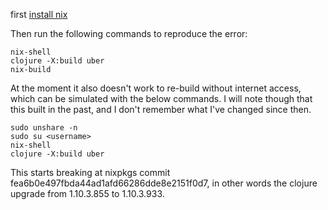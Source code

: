 first [install nix](https://nixos.org/download.html)

Then run the following commands to reproduce the error:

```
nix-shell
clojure -X:build uber
nix-build
```

At the moment it also doesn't work to re-build without internet access, which can be simulated with the below commands. I will note though that this built in the past, and I don't remember what I've changed since then.

```
sudo unshare -n
sudo su <username>
nix-shell
clojure -X:build uber
```

This starts breaking at nixpkgs commit fea6b0e497fbda44ad1afd66286dde8e2151f0d7, in other words the clojure upgrade from 1.10.3.855 to 1.10.3.933.
